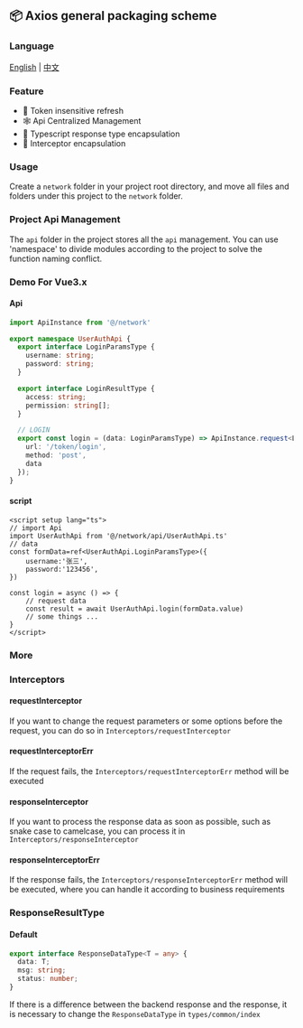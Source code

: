 ## 📦 Axios general packaging scheme

### Language
[English](https://github.com/QC2168/axios-bz) | [中文](https://github.com/QC2168/axios-bz/blob/main/README.zh-cn.md)


### Feature
- 🌊 Token insensitive refresh
- 🕸️ Api Centralized Management
- 🦍 Typescript response type encapsulation
- 🤖 Interceptor encapsulation

### Usage

Create a `network` folder in your project root directory, and move all files and folders under this project to the `network` folder.

### Project Api Management

The `api` folder in the project stores all the `api` management. You can use 'namespace' to divide modules according to the project to solve the function naming conflict.

###  Demo For Vue3.x

#### Api

```typescript
import ApiInstance from '@/network'

export namespace UserAuthApi {
  export interface LoginParamsType {
    username: string;
    password: string;
  }

  export interface LoginResultType {
    access: string;
    permission: string[];
  }

  // LOGIN
  export const login = (data: LoginParamsType) => ApiInstance.request<LoginResultType>({
    url: '/token/login',
    method: 'post',
    data
  });
}

```
#### script

```vue
<script setup lang="ts">
// import Api
import UserAuthApi from '@/network/api/UserAuthApi.ts'
// data
const formData=ref<UserAuthApi.LoginParamsType>({
    username:'张三',
    password:'123456',
})

const login = async () => {
    // request data
    const result = await UserAuthApi.login(formData.value)
    // some things ...
}
</script>
```

### More

### Interceptors

#### requestInterceptor

If you want to change the request parameters or some options before the request, you can do so in `Interceptors/requestInterceptor`

#### requestInterceptorErr

If the request fails, the `Interceptors/requestInterceptorErr` method will be executed


#### responseInterceptor

If you want to process the response data as soon as possible, such as snake case to camelcase, you can process it in `Interceptors/responseInterceptor`

#### responseInterceptorErr

If the response fails, the `Interceptors/responseInterceptorErr` method will be executed, where you can handle it according to business requirements

### ResponseResultType

#### Default

```typescript
export interface ResponseDataType<T = any> {
  data: T;
  msg: string;
  status: number;
}
```

If there is a difference between the backend response and the response, it is necessary to change the `ResponseDataType` in `types/common/index`
